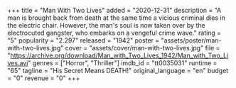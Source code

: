 +++
title = "Man With Two Lives"
added = "2020-12-31"
description = "A man is brought back from death at the same time a vicious criminal dies in the electric chair. However, the man's soul is now taken over by the electrocuted gangster, who embarks on a vengeful crime wave."
rating = "5"
popularity = "2.297"
released = "1942"
poster = "assets/poster/man-with-two-lives.jpg"
cover = "assets/cover/man-with-two-lives.jpg"
file = "https://archive.org/download/Man_with_Two_Lives_1942/Man_with_Two_Lives.avi"
genres = ["Horror", "Thriller"]
imdb_id = "tt0035031"
runtime = "65"
tagline = "His Secret Means DEATH!"
original_language = "en"
budget = "0"
revenue = "0"
+++